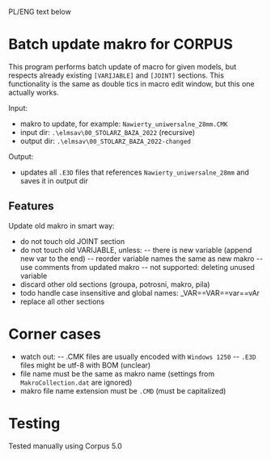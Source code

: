 PL/ENG text below

# Batch update makro for CORPUS

This program performs batch update of macro for given models, but respects already existing `[VARIJABLE]` and `[JOINT]` sections. 
This functionality is the same as double tics in macro edit window, but this one actually works.

Input:
- makro to update, for example: `Nawierty_uniwersalne_28mm.CMK`
- input dir: `.\elmsav\00_STOLARZ_BAZA_2022` (recursive)
- output dir: `.\elmsav\00_STOLARZ_BAZA_2022-changed`

Output:
- updates all `.E3D` files that references `Nawierty_uniwersalne_28mm` and saves it in output dir

## Features

Update old makro in smart way:
- do not touch old JOINT section
- do not touch old VARIJABLE, unless:
-- there is new variable (append new var to the end)
-- reorder variable names the same as new makro
-- use comments from updated makro
-- not supported: deleting unused variable
- discard other old sections (groupa, potrosni, makro, pila)
- todo handle case insensitive and global names: _VAR==VAR==var==vAr
- replace all other sections

# Corner cases

- watch out: 
-- .CMK files are usually encoded with `Windows 1250` 
-- `.E3D` files might be utf-8 with BOM (unclear)
- file name must be the same as makro name (settings from `MakroCollection.dat` are ignored)
- makro file name extension must be `.CMD` (must be capitalized)

# Testing

Tested manually using Corpus 5.0
